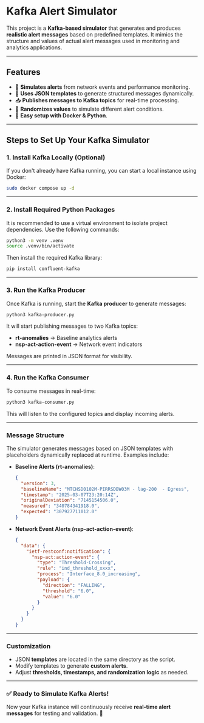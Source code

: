 # **Kafka Alert Simulator**

This project is a **Kafka-based simulator** that generates and produces **realistic alert messages** based on predefined templates. It mimics the structure and values of actual alert messages used in monitoring and analytics applications.

---

## **Features**
- 📡 **Simulates alerts** from network events and performance monitoring.  
- 🔄 **Uses JSON templates** to generate structured messages dynamically.  
- 📥 **Publishes messages to Kafka topics** for real-time processing.  
- 🎲 **Randomizes values** to simulate different alert conditions.  
- 🔧 **Easy setup with Docker & Python**.

---

## **Steps to Set Up Your Kafka Simulator**
### **1. Install Kafka Locally (Optional)**
If you don't already have Kafka running, you can start a local instance using Docker:
```sh
sudo docker compose up -d
```

---

### **2. Install Required Python Packages**
It is recommended to use a virtual environment to isolate project dependencies. Use the following commands:

```bash
python3 -m venv .venv
source .venv/bin/activate
```

Then install the required Kafka library:

```sh
pip install confluent-kafka
```

---

### **3. Run the Kafka Producer**
Once Kafka is running, start the **Kafka producer** to generate messages:

```sh
python3 kafka-producer.py
```

It will start publishing messages to two Kafka topics:
- **rt-anomalies** → Baseline analytics alerts  
- **nsp-act-action-event** → Network event indicators  

Messages are printed in JSON format for visibility.

---

### **4. Run the Kafka Consumer**
To consume messages in real-time:

```sh
python3 kafka-consumer.py
```

This will listen to the configured topics and display incoming alerts.

---

### **Message Structure**
The simulator generates messages based on JSON templates with placeholders dynamically replaced at runtime. Examples include:

- **Baseline Alerts (rt-anomalies)**:
  ```json
  {
    "version": 3,
    "baselineName": "MTCHSD0102M-PIRRSDBW03M - lag-200  - Egress",
    "timestamp": "2025-03-07T23:20:14Z",
    "originalDeviation": "7145154506.0",
    "measured": "340784341918.0",
    "expected": "307927711012.0"
  }
  ```

- **Network Event Alerts (nsp-act-action-event)**:
  ```json
  {
    "data": {
      "ietf-restconf:notification": {
        "nsp-act:action-event": {
          "type": "Threshold-Crossing",
          "rule": "ind_threshold_xxxx",
          "process": "Interface_8.0_increasing",
          "payload": {
            "direction": "FALLING",
            "threshold": "6.0",
            "value": "6.0"
          }
        }
      }
    }
  }
  ```

---

### **Customization**
- JSON **templates** are located in the same directory as the script.
- Modify templates to generate **custom alerts**.
- Adjust **thresholds, timestamps, and randomization logic** as needed.

---

### **✅ Ready to Simulate Kafka Alerts!**
Now your Kafka instance will continuously receive **real-time alert messages** for testing and validation. 🚀